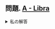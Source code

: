 ## 問題. [A - Libra](https://atcoder.jp/contests/abc083/tasks/abc083_a)

<details><summary>私の解答</summary><div>
  
```C++

#include <bits/stdc++.h>
using namespace std;

int main() {
  int A, B, C, D;
  cin >> A >> B >> C >> D;

  if (A + B > C + D) {
    cout << "Left" << endl;
  }
  else if (A + B == C + D) {
    cout << "Balanced" << endl;
  }
  else {
    cout << "Right" << endl;
  }
}

```

</div></details>
